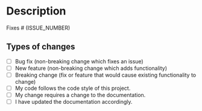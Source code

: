 # Description

<!-- Please include a summary of the change and which issue is fixed. Please also include relevant motivation and context. List any dependencies that are required for this change. -->

Fixes # (ISSUE_NUMBER)

## Types of changes
<!--- What types of changes does your code introduce? Put an `x` in all the boxes that apply: Delete those not needed-->
- [ ] Bug fix (non-breaking change which fixes an issue)
- [ ] New feature (non-breaking change which adds functionality)
- [ ] Breaking change (fix or feature that would cause existing functionality to change)
- [ ] My code follows the code style of this project.
- [ ] My change requires a change to the documentation.
- [ ] I have updated the documentation accordingly.
<!-- - [ ] I have added tests to cover my changes. -->
<!-- - [ ] All new and existing tests passed. -->